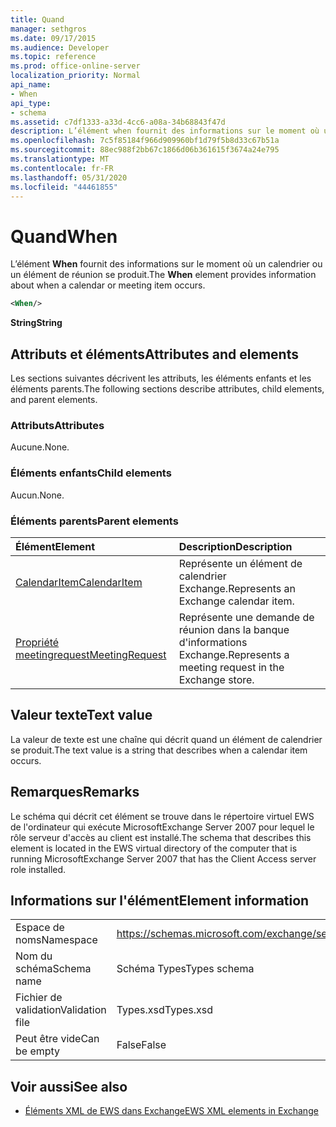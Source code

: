 ```yaml
---
title: Quand
manager: sethgros
ms.date: 09/17/2015
ms.audience: Developer
ms.topic: reference
ms.prod: office-online-server
localization_priority: Normal
api_name:
- When
api_type:
- schema
ms.assetid: c7df1333-a33d-4cc6-a08a-34b68843f47d
description: L’élément when fournit des informations sur le moment où un calendrier ou un élément de réunion se produit.
ms.openlocfilehash: 7c5f85184f966d909960bf1d79f5b8d33c67b51a
ms.sourcegitcommit: 88ec988f2bb67c1866d06b361615f3674a24e795
ms.translationtype: MT
ms.contentlocale: fr-FR
ms.lasthandoff: 05/31/2020
ms.locfileid: "44461855"
---
```

# <a name="when"></a><span data-ttu-id="33539-103">Quand</span><span class="sxs-lookup"><span data-stu-id="33539-103">When</span></span>

<span data-ttu-id="33539-104">L’élément **When** fournit des informations sur le moment où un calendrier ou un élément de réunion se produit.</span><span class="sxs-lookup"><span data-stu-id="33539-104">The **When** element provides information about when a calendar or meeting item occurs.</span></span> 
  
```xml
<When/>
```

 <span data-ttu-id="33539-105">**String**</span><span class="sxs-lookup"><span data-stu-id="33539-105">**String**</span></span>
## <a name="attributes-and-elements"></a><span data-ttu-id="33539-106">Attributs et éléments</span><span class="sxs-lookup"><span data-stu-id="33539-106">Attributes and elements</span></span>

<span data-ttu-id="33539-107">Les sections suivantes décrivent les attributs, les éléments enfants et les éléments parents.</span><span class="sxs-lookup"><span data-stu-id="33539-107">The following sections describe attributes, child elements, and parent elements.</span></span>
  
### <a name="attributes"></a><span data-ttu-id="33539-108">Attributs</span><span class="sxs-lookup"><span data-stu-id="33539-108">Attributes</span></span>

<span data-ttu-id="33539-109">Aucune.</span><span class="sxs-lookup"><span data-stu-id="33539-109">None.</span></span>
  
### <a name="child-elements"></a><span data-ttu-id="33539-110">Éléments enfants</span><span class="sxs-lookup"><span data-stu-id="33539-110">Child elements</span></span>

<span data-ttu-id="33539-111">Aucun.</span><span class="sxs-lookup"><span data-stu-id="33539-111">None.</span></span>
  
### <a name="parent-elements"></a><span data-ttu-id="33539-112">Éléments parents</span><span class="sxs-lookup"><span data-stu-id="33539-112">Parent elements</span></span>

|<span data-ttu-id="33539-113">**Élément**</span><span class="sxs-lookup"><span data-stu-id="33539-113">**Element**</span></span>|<span data-ttu-id="33539-114">**Description**</span><span class="sxs-lookup"><span data-stu-id="33539-114">**Description**</span></span>|
|:-----|:-----|
|[<span data-ttu-id="33539-115">CalendarItem</span><span class="sxs-lookup"><span data-stu-id="33539-115">CalendarItem</span></span>](calendaritem.md) <br/> |<span data-ttu-id="33539-116">Représente un élément de calendrier Exchange.</span><span class="sxs-lookup"><span data-stu-id="33539-116">Represents an Exchange calendar item.</span></span>  <br/> |
|[<span data-ttu-id="33539-117">Propriété meetingrequest</span><span class="sxs-lookup"><span data-stu-id="33539-117">MeetingRequest</span></span>](meetingrequest.md) <br/> |<span data-ttu-id="33539-118">Représente une demande de réunion dans la banque d'informations Exchange.</span><span class="sxs-lookup"><span data-stu-id="33539-118">Represents a meeting request in the Exchange store.</span></span>  <br/> |
   
## <a name="text-value"></a><span data-ttu-id="33539-119">Valeur texte</span><span class="sxs-lookup"><span data-stu-id="33539-119">Text value</span></span>

<span data-ttu-id="33539-120">La valeur de texte est une chaîne qui décrit quand un élément de calendrier se produit.</span><span class="sxs-lookup"><span data-stu-id="33539-120">The text value is a string that describes when a calendar item occurs.</span></span>
  
## <a name="remarks"></a><span data-ttu-id="33539-121">Remarques</span><span class="sxs-lookup"><span data-stu-id="33539-121">Remarks</span></span>

<span data-ttu-id="33539-122">Le schéma qui décrit cet élément se trouve dans le répertoire virtuel EWS de l'ordinateur qui exécute MicrosoftExchange Server 2007 pour lequel le rôle serveur d'accès au client est installé.</span><span class="sxs-lookup"><span data-stu-id="33539-122">The schema that describes this element is located in the EWS virtual directory of the computer that is running MicrosoftExchange Server 2007 that has the Client Access server role installed.</span></span>
  
## <a name="element-information"></a><span data-ttu-id="33539-123">Informations sur l'élément</span><span class="sxs-lookup"><span data-stu-id="33539-123">Element information</span></span>

|||
|:-----|:-----|
|<span data-ttu-id="33539-124">Espace de noms</span><span class="sxs-lookup"><span data-stu-id="33539-124">Namespace</span></span>  <br/> |https://schemas.microsoft.com/exchange/services/2006/types  <br/> |
|<span data-ttu-id="33539-125">Nom du schéma</span><span class="sxs-lookup"><span data-stu-id="33539-125">Schema name</span></span>  <br/> |<span data-ttu-id="33539-126">Schéma Types</span><span class="sxs-lookup"><span data-stu-id="33539-126">Types schema</span></span>  <br/> |
|<span data-ttu-id="33539-127">Fichier de validation</span><span class="sxs-lookup"><span data-stu-id="33539-127">Validation file</span></span>  <br/> |<span data-ttu-id="33539-128">Types.xsd</span><span class="sxs-lookup"><span data-stu-id="33539-128">Types.xsd</span></span>  <br/> |
|<span data-ttu-id="33539-129">Peut être vide</span><span class="sxs-lookup"><span data-stu-id="33539-129">Can be empty</span></span>  <br/> |<span data-ttu-id="33539-130">False</span><span class="sxs-lookup"><span data-stu-id="33539-130">False</span></span>  <br/> |
   
## <a name="see-also"></a><span data-ttu-id="33539-131">Voir aussi</span><span class="sxs-lookup"><span data-stu-id="33539-131">See also</span></span>



- [<span data-ttu-id="33539-132">Éléments XML de EWS dans Exchange</span><span class="sxs-lookup"><span data-stu-id="33539-132">EWS XML elements in Exchange</span></span>](ews-xml-elements-in-exchange.md)

